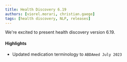 ```yaml
---
title: Health Discovery 6.19
authors: [viorel.morari, christian.gaege]
tags: [health discovery, NLP, releases]
---
```



We're excited to present health discovery version 6.19.

#### Highlights

- Updated medication terminology to `ABDAmed July 2023`